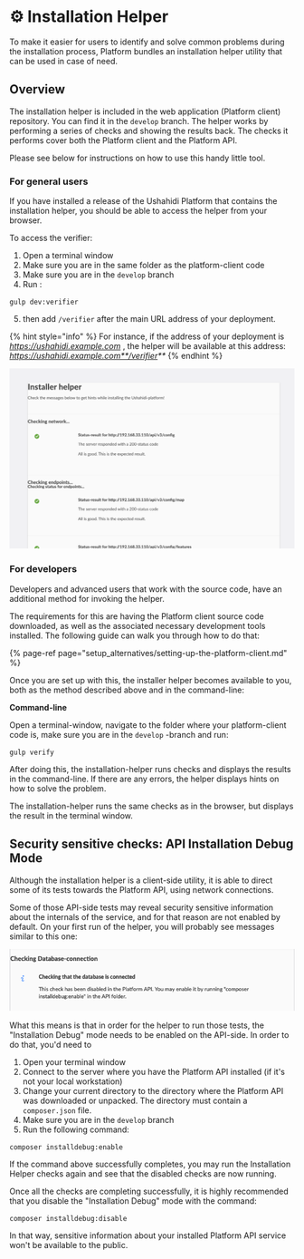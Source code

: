 # ⚙️ Installation Helper‌

To make it easier for users to identify and solve common problems during the installation process, Platform bundles an installation helper utility that can be used in case of need. 

## Overview

The installation helper is included in the web application \(Platform client\) repository. You can find it in the `develop` branch. The helper works by performing a series of checks and showing the results back. The checks it performs cover both the Platform client and the Platform API.

Please see below for instructions on how to use this handy little tool.

### For general users

If you have installed a release of the Ushahidi Platform that contains the installation helper, you should be able to access the helper from your browser.

To access the verifier:

1. Open a terminal window
2. Make sure you are in the same folder as the platform-client code
3. Make sure you are in the `develop` branch
4. Run :

```text
gulp dev:verifier
```

5. then add `/verifier` after the main URL address of your deployment.

{% hint style="info" %}
 For instance, if the address of your deployment is _https://ushahidi.example.com_ , the helper will be available at this address: _https://ushahidi.example.com**/verifier**_ 
{% endhint %}

![](../.gitbook/assets/screenshot-2019-09-17-at-08.05.51.png)

### For developers 

Developers and advanced users that work with the source code, have an additional method for invoking the helper.

The requirements for this are having the Platform client source code downloaded, as well as the associated necessary development tools installed. The following guide can walk you through how to do that:

{% page-ref page="setup\_alternatives/setting-up-the-platform-client.md" %}

Once you are set up with this, the installer helper becomes available to you, both as the method described above and in the command-line:

**Command-line**

Open a terminal-window, navigate to the folder where your platform-client code is, make sure you are in the `develop` -branch and run:

```text
gulp verify
```

After doing this, the installation-helper runs checks and displays the results in the command-line. If there are any errors, the helper displays hints on how to solve the problem.

The installation-helper runs the same checks as in the browser, but displays the result in the terminal window.

## **Security sensitive checks: API Installation Debug Mode**

Although the installation helper is a client-side utility, it is able to direct some of its tests towards the Platform API, using network connections.

Some of those API-side tests may reveal security sensitive information about the internals of the service, and for that reason are not enabled by default. On your first run of the helper, you will probably see messages similar to this one:

![The Installation Helper reporting some checks are disabled in the API](../.gitbook/assets/screenshot-2019-09-13-at-14.16.23.png)

What this means is that in order for the helper to run those tests, the "Installation Debug" mode needs to be enabled on the API-side. In order to do that, you'd need to

1. Open your terminal window
2. Connect to the server where you have the Platform API installed \(if it's not your local workstation\)
3. Change your current directory to the directory where the Platform API was downloaded or unpacked. The directory must contain a `composer.json` file.
4. Make sure you are in the `develop` branch
5. Run the following command:

```text
composer installdebug:enable
```

If the command above successfully completes, you may run the Installation Helper checks again and see that the disabled checks are now running.

Once all the checks are completing successfully, it is highly recommended that you disable the "Installation Debug" mode with the command:

```text
composer installdebug:disable
```

In that way, sensitive information about your installed Platform API service won't be available to the public.


